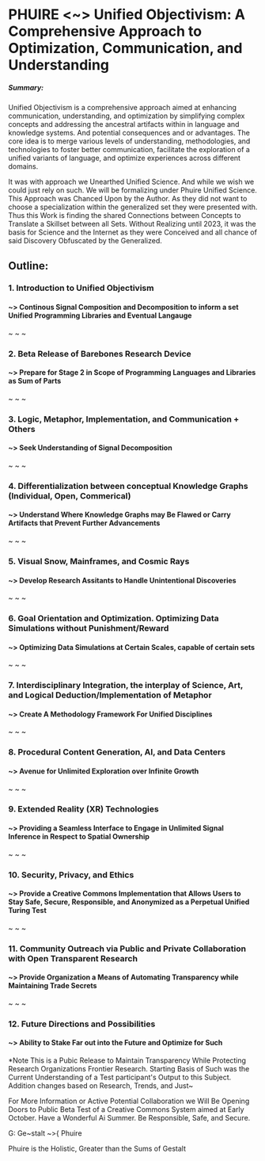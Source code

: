 # PHUIRE <~> Unified Objectivism: A Comprehensive Approach to Optimization, Communication, and Understanding

##### Summary:
Unified Objectivism is a comprehensive approach aimed at enhancing communication, understanding, and optimization by simplifying complex concepts and addressing the ancestral artifacts within in language and knowledge systems. And potential consequences and or advantages. The core idea is to merge various levels of understanding, methodologies, and technologies to foster better communication, facilitate the exploration of a unified variants of language, and optimize experiences across different domains.

It was with approach we Unearthed Unified Science. And while we wish we could just rely on such. We will be formalizing under Phuire Unified Science. This Approach was Chanced Upon by the Author. As they did not want to choose a specialization within the generalized set they were presented with. Thus this Work is finding the shared Connections between Concepts to Translate a Skillset between all Sets. Without Realizing until 2023, it was the basis for Science and the Internet as they were Conceived and all chance of said Discovery Obfuscated by the Generalized.

## Outline:

### 1. Introduction to Unified Objectivism
#### ~> Continous Signal Composition and Decomposition to inform a set Unified Programming Libraries and Eventual Langauge 
~ ~ ~
### 2. Beta Release of Barebones Research Device
#### ~> Prepare for Stage 2 in Scope of Programming Languages and Libraries as Sum of Parts
~ ~ ~
### 3. Logic, Metaphor, Implementation, and Communication + Others
#### ~> Seek Understanding of Signal Decomposition
~ ~ ~
### 4. Differentialization between conceptual Knowledge Graphs (Individual, Open, Commerical)
#### ~> Understand Where Knowledge Graphs may Be Flawed or Carry Artifacts that Prevent Further Advancements
~ ~ ~
### 5. Visual Snow, Mainframes, and Cosmic Rays
#### ~> Develop Research Assitants to Handle Unintentional Discoveries
~ ~ ~
### 6. Goal Orientation and Optimization. Optimizing Data Simulations without Punishment/Reward
#### ~> Optimizing Data Simulations at Certain Scales, capable of certain sets
~ ~ ~
### 7. Interdisciplinary Integration, the interplay of Science, Art, and Logical Deduction/Implementation of Metaphor
#### ~> Create A Methodology Framework For Unified Disciplines
~ ~ ~
### 8. Procedural Content Generation, AI, and Data Centers
#### ~> Avenue for Unlimited Exploration over Infinite Growth
~ ~ ~
### 9. Extended Reality (XR) Technologies
#### ~> Providing a Seamless Interface to Engage in Unlimited Signal Inference in Respect to Spatial Ownership
~ ~ ~
### 10. Security, Privacy, and Ethics
#### ~> Provide a Creative Commons Implementation that Allows Users to Stay Safe, Secure, Responsible, and Anonymized as a Perpetual Unified Turing Test
~ ~ ~
### 11. Community Outreach via Public and Private Collaboration with Open Transparent Research
#### ~> Provide Organization a Means of Automating Transparency while Maintaining Trade Secrets
~ ~ ~
### 12. Future Directions and Possibilities
#### ~> Ability to Stake Far out into the Future and Optimize for Such

*Note This is a Pubic Release to Maintain Transparency While Protecting Research Organizations Frontier Research. Starting Basis of Such was the Current Understanding of a Test participant's Output to this Subject. Addition changes based on Research, Trends, and Just~

For More Information or Active Potential Collaboration we Will Be Opening Doors to Public Beta Test of a Creative Commons System aimed at Early October. Have a Wonderful Ai Summer. Be Responsible, Safe, and Secure.

G: Ge~stalt ~>{ Phuire

Phuire is the Holistic, Greater than the Sums of Gestalt
